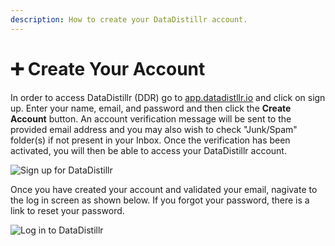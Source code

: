 ```yaml
---
description: How to create your DataDistillr account.
---
```


# ➕ Create Your Account

In order to access DataDistillr (DDR) go to [app.datadistllr.io](https://app.datadistillr.io) and click on sign up.  Enter your name, email, and password and then click the **Create Account** button. An account verification message will be sent to the provided email address and you may also wish to check "Junk/Spam" folder(s) if not present in your Inbox. Once the verification has been activated, you will then be able to access your DataDistillr account.

![Sign up for DataDistillr](</img/Screen Shot 2021-11-15 at 12.31.37 PM (3).png>)

Once you have created your account and validated your email, nagivate to the log in screen as shown below. If you forgot your password, there is a link to reset your password.&#x20;

![Log in to DataDistillr](</img/Screen Shot 2021-11-15 at 12.39.02 PM.png>)